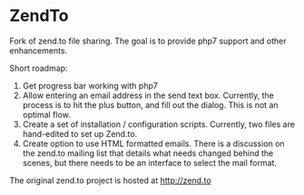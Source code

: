 # ZendTo
Fork of zend.to file sharing. The goal is to provide php7 support and other enhancements.

Short roadmap:

1. Get progress bar working with php7
2. Allow entering an email address in the send text box. Currently, the process is to hit the plus button, and fill out the dialog. This is not an optimal flow.
3. Create a set of installation / configuration scripts. Currently, two files are hand-edited to set up Zend.to.
4. Create option to use HTML formatted emails. There is a discussion on the zend.to mailing list that details what needs changed behind the scenes, but there needs to be an interface to select the mail format.

The original zend.to project is hosted at http://zend.to
